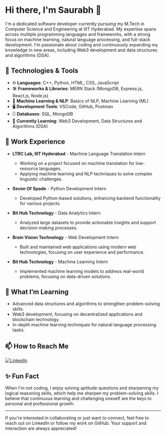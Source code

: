 # Hi there, I'm Saurabh 👋

I'm a dedicated software developer currently pursuing my M.Tech in Computer Science and Engineering at IIIT Hyderabad. My expertise spans across multiple programming languages and frameworks, with a strong focus on machine learning, natural language processing, and full-stack development. I'm passionate about coding and continuously expanding my knowledge in new areas, including Web3 development and data structures and algorithms (DSA).

## 🔧 Technologies & Tools

- 🌐 **Languages**: C++, Python, HTML, CSS, JavaScript
- 🛠️ **Frameworks & Libraries**: MERN Stack (MongoDB, Express.js, React.js, Node.js)
- 🤖 **Machine Learning & NLP**: Basics of NLP, Machine Learning (ML)
- 🖥️ **Development Tools**: VSCode, GitHub, Postman
- 🗄️ **Databases**: SQL, MongoDB
- 🚀 **Currently Learning**: Web3 Development, Data Structures and Algorithms (DSA)

## 💼 Work Experience

- **LTRC Lab, IIIT Hyderabad** - Machine Language Translation Intern
  - Working on a project focused on machine translation for low-resource languages.
  - Applying machine learning and NLP techniques to solve complex linguistic challenges.

- **Seven Of Spade** - Python Development Intern
  - Developed Python-based solutions, enhancing backend functionality for various projects.
  
- **Bit Hub Technology** - Data Analytics Intern
  - Analyzed large datasets to provide actionable insights and support decision-making processes.
  
- **Brain Vision Technology** - Web Development Intern
  - Built and maintained web applications using modern web technologies, focusing on user experience and performance.
  
- **Bit Hub Technology** - Machine Learning Intern
  - Implemented machine learning models to address real-world problems, focusing on data-driven solutions.

## 🌱 What I’m Learning

- Advanced data structures and algorithms to strengthen problem-solving skills.
- Web3 development, focusing on decentralized applications and blockchain technology.
- In-depth machine learning techniques for natural language processing tasks.

## 📫 How to Reach Me

[![LinkedIn](https://img.shields.io/badge/LinkedIn-0077B5?style=for-the-badge&logo=linkedin&logoColor=white)](https://www.linkedin.com/in/saurabhmishra55/) 

## ✨ Fun Fact

When I'm not coding, I enjoy solving aptitude questions and sharpening my logical reasoning skills, which help me sharpen my problem-solving skills. I believe that continuous learning and challenging oneself are the keys to personal and professional growth.

---

If you're interested in collaborating or just want to connect, feel free to reach out on LinkedIn or follow my work on GitHub. Your support and interaction are always appreciated!
